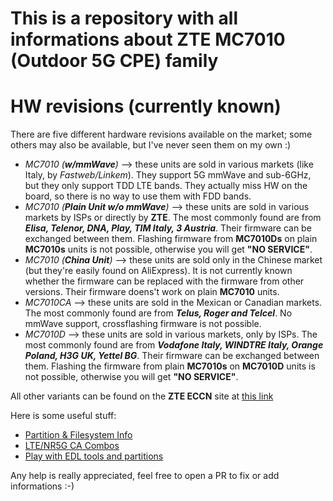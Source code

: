 # This is a repository with all informations about ZTE MC7010 (Outdoor 5G CPE) family

# HW revisions (currently known)
There are five different hardware revisions available on the market; some others may also be available, but I've never seen them on my own :)

- *MC7010 (***w/mmWave***)* --> these units are sold in various markets (like Italy, by *Fastweb/Linkem*). They support 5G mmWave and sub-6GHz, but they only support TDD LTE bands. They actually miss HW on the board, so there is no way to use them with FDD bands.
- *MC7010 (***Plain Unit w/o mmWave***)* --> these units are sold in various markets by ISPs or directly by **ZTE**. The most commonly found are from ***Elisa, Telenor, DNA, Play, TIM Italy, 3 Austria***. Their firmware can be exchanged between them. Flashing firmware from **MC7010Ds** on plain **MC7010s** units is not possible, otherwise you will get **"NO SERVICE"**.
- *MC7010 (***China Unit***)* --> these units are sold only in the Chinese market (but they're easily found on AliExpress). It is not currently known whether the firmware can be replaced with the firmware from other versions. Their firmware doens't work on plain **MC7010** units.
- *MC7010CA* --> these units are sold in the Mexican or Canadian markets. The most commonly found are from ***Telus, Roger and Telcel***. No mmWave support, crossflashing firmware is not possible.
- *MC7010D* --> these units are sold in various markets, only by ISPs. The most commonly found are from ***Vodafone Italy, WINDTRE Italy, Orange Poland, H3G UK, Yettel BG***. Their firmware can be exchanged between them. Flashing the firmware from plain **MC7010s** on **MC7010D** units is not possible, otherwise you will get **"NO SERVICE"**.

All other variants can be found on the **ZTE ECCN** site at [this link](https://www.zte.com.cn/global/about/eccn.html)

Here is some useful stuff:

- [Partition & Filesystem Info](fs.md)
- [LTE/NR5G CA Combos](cacombo.md)
- [Play with EDL tools and partitions](edl.md)

Any help is really appreciated, feel free to open a PR to fix or add informations :-)
